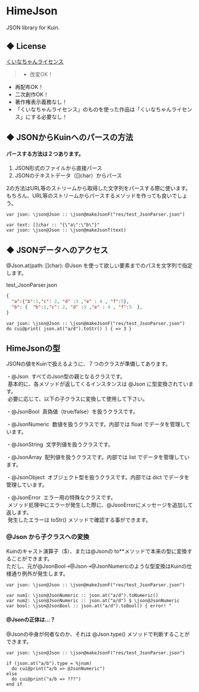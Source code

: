 # HimeJson
JSON library for Kuin.

## ◆ License
[くいなちゃんライセンス](http://kuina.ch/others/license)

>* 改変OK！  
* 再配布OK！  
* 二次創作OK！  
* 著作権表示義務なし！  
* 「くいなちゃんライセンス」のものを使った作品は「くいなちゃんライセンス」にする必要なし！


## ◆ JSONからKuinへのパースの方法
#### パースする方法は２つあります。  
1. JSON形式のファイルから直接パース
2. JSONのテキストデータ（[]char）からパース

2の方法はURL等のストリームから取得した文字列をパースする際に使います。  
もちろん、URL等のストリームからパースするメソッドを作っても良いでしょう。
```kuin
var json: \json@Json :: \json@makeJsonF("res/test_JsonParser.json")

var text: []char :: "{\"a\":\"b\"}"
var json: \json@Json :: \json@makeJsonT(text)
```

#### 


## ◆ JSONデータへのアクセス
@Json.at(path: []char): @Json を使って欲しい要素までのパスを文字列で指定します。

test_JsonParser.json
```json
{
  "a":{"b":1,"c": 2, "d" :3 ,"e" : 4 , "f":5},
  "b": {  "b":1,"c": 2, "d" :3 ,"e" : 4 , "f":5  },
}
```
```
var json: \json@Json :: \json@makeJsonF("res/test_JsonParser.json")
do cui@print( json.at("a/d").toStr() ) { => 3 }
```


## HimeJsonの型
JSONの値をKuinで扱えるように、７つのクラスが準備してあります。

・@Json
  すべてのJson型の親となるクラスです。  
  基本的に、各メソッドが返してくるインスタンスは @Json に型変換されています。  
  必要に応じて、以下の子クラスに変換して使用して下さい。

・@JsonBool
  真偽値（true/false）を扱うクラスです。

・@JsonNumeric
  数値を扱うクラスです。内部では float でデータを管理しています。

・@JsonString
  文字列値を扱うクラスです。

・@JsonArray
  配列値を扱うクラスです。内部では list でデータを管理しています。

・@JsonObject
  オブジェクト型を扱うクラスです。内部では dict でデータを管理しています。

・@JsonError
  エラー用の特殊なクラスです。  
  メソッド処理中にエラーが発生した際に、@JsonErrorにメッセージを追加して返します。  
  発生したエラーは toStr() メソッドで確認する事ができます。

### @Json から子クラスへの変換
Kuinのキャスト演算子（$）、または@Jsonの to**メソッドで本来の型に変換することができます。  
ただし、元が@JsonBool⇢@Json⇢@JsonNumericのような型変換はKuinの仕様通り例外が発生します。
```
var json: \json@Json :: \json@makeJsonF("res/test_JsonParser.json")

var num1: \json@JsonNumeric :: json.at("a/d").toNumeric()
var num2: \json@JsonNumeric :: json.at("a/d") $ \json@JsonNumeric
var bool: \json@JsonBool :: json.at("a/d").toBool() { error! "
```

#### @Jsonの正体は…？
@Jsonの中身が何者なのか、それは @Json.type() メソッドで判断することができます。
```
var json: \json@Json :: \json@makeJsonF("res/test_JsonParser.json")

if (json.at("a/b").type = %jnum)
  do cui@print("a/b => @JsonNumeric")
else
  do cui@print("a/b => ???")
end if
```


